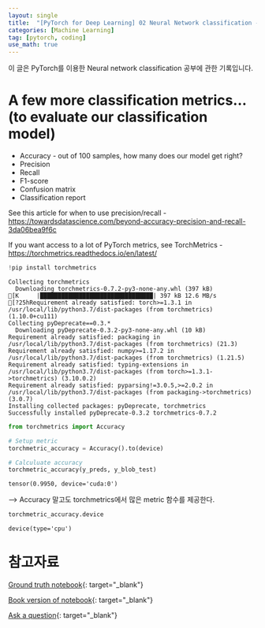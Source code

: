 ```yaml
---
layout: single
title:  "[PyTorch for Deep Learning] 02 Neural Network classification - 9. A few more classification metrics"
categories: [Machine Learning]
tag: [pytorch, coding]
use_math: true
---
```


이 글은 PyTorch를 이용한 Neural network classification 공부에 관한 기록입니다.


# A few more classification metrics... (to evaluate our classification model)

* Accuracy - out of 100 samples, how many does our model get right?
* Precision
* Recall 
* F1-score
* Confusion matrix
* Classification report

See this article for when to use precision/recall - https://towardsdatascience.com/beyond-accuracy-precision-and-recall-3da06bea9f6c

If you want access to a lot of PyTorch metrics, see TorchMetrics - https://torchmetrics.readthedocs.io/en/latest/ 


```python
!pip install torchmetrics
```

    Collecting torchmetrics
      Downloading torchmetrics-0.7.2-py3-none-any.whl (397 kB)
    [K     |████████████████████████████████| 397 kB 12.6 MB/s 
    [?25hRequirement already satisfied: torch>=1.3.1 in /usr/local/lib/python3.7/dist-packages (from torchmetrics) (1.10.0+cu111)
    Collecting pyDeprecate==0.3.*
      Downloading pyDeprecate-0.3.2-py3-none-any.whl (10 kB)
    Requirement already satisfied: packaging in /usr/local/lib/python3.7/dist-packages (from torchmetrics) (21.3)
    Requirement already satisfied: numpy>=1.17.2 in /usr/local/lib/python3.7/dist-packages (from torchmetrics) (1.21.5)
    Requirement already satisfied: typing-extensions in /usr/local/lib/python3.7/dist-packages (from torch>=1.3.1->torchmetrics) (3.10.0.2)
    Requirement already satisfied: pyparsing!=3.0.5,>=2.0.2 in /usr/local/lib/python3.7/dist-packages (from packaging->torchmetrics) (3.0.7)
    Installing collected packages: pyDeprecate, torchmetrics
    Successfully installed pyDeprecate-0.3.2 torchmetrics-0.7.2



```python
from torchmetrics import Accuracy

# Setup metric
torchmetric_accuracy = Accuracy().to(device)

# Calculuate accuracy
torchmetric_accuracy(y_preds, y_blob_test)
```




    tensor(0.9950, device='cuda:0')

--> Accuracy 말고도 torchmetrics에서 많은 metric 함수를 제공한다.


```python
torchmetric_accuracy.device
```




    device(type='cpu')

# 참고자료

[Ground truth notebook](https://github.com/mrdbourke/pytorch-deep-learning/blob/main/02_pytorch_classification.ipynb){: target="_blank"}

[Book version of notebook](https://www.learnpytorch.io/02_pytorch_classification/){: target="_blank"}

[Ask a question](https://github.com/mrdbourke/pytorch-deep-learning/discussions){: target="_blank"}